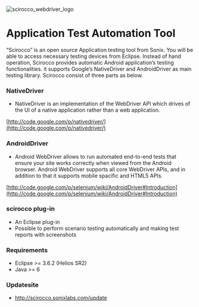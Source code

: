 ![scirocco_webdriver_logo](https://www.scirocco-cloud.com/images/scirocco_webdriver_logo.png)

# Application Test Automation Tool

“Scirocco” is an open source Application testing tool from Sonix. You will be able to access necessary testing devices from Eclipse. Instead of hand operation, Scirocco provides automatic Android application’s testing functionalities. it supports Google’s NativeDriver and AndroidDriver as main testing library.
Scirocco consist of three parts as below.

### NativeDriver

* NativeDriver is an implementation of the WebDriver API which drives of the UI of a native application rather than a web application.

[http://code.google.com/p/nativedriver/](http://code.google.com/p/nativedriver/)

### AndroidDriver

* Android WebDriver allows to run automated end-to-end tests that ensure your site works correctly when viewed from the Android browser. Android WebDriver supports all core WebDriver APIs, and in addition to that it supports mobile spacific and HTML5 APIs. 

[http://code.google.com/p/selenium/wiki/AndroidDriver#Introduction](http://code.google.com/p/selenium/wiki/AndroidDriver#Introduction)

### scirocco plug-in

* An Eclipse plug-in
* Possible to perform scenario testing automatically and making test
reports with screenshots

### Requirements

* Eclipse >= 3.6.2 (Helios SR2)
* Java >= 6

### Updatesite

* http://scirocco.sonixlabs.com/update